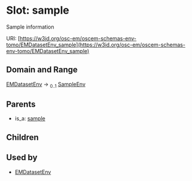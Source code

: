 
# Slot: sample

Sample information

URI: [https://w3id.org/osc-em/oscem-schemas-env-tomo/EMDatasetEnv_sample](https://w3id.org/osc-em/oscem-schemas-env-tomo/EMDatasetEnv_sample)


## Domain and Range

[EMDatasetEnv](EMDatasetEnv.md) &#8594;  <sub>0..1</sub> [SampleEnv](SampleEnv.md)

## Parents

 *  is_a: [sample](sample.md)

## Children


## Used by

 * [EMDatasetEnv](EMDatasetEnv.md)
